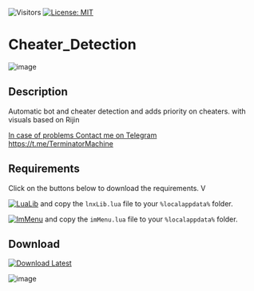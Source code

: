 ![Visitors](https://api.visitorbadge.io/api/visitors?path=https%3A%2F%2Fgithub.com%2Ftitaniummachine1%2FCheater_Detection&label=Visitors&countColor=%23263759&style=plastic)
[![License: MIT](https://img.shields.io/badge/License-MIT-yellow.svg)](https://opensource.org/licenses/MIT)


# Cheater_Detection
![image](https://github.com/titaniummachine1/Cheater_Detection/assets/78664175/e8743c83-95fa-4a07-8c7e-050bbc4d0592)



## Description
Automatic bot and cheater detection and adds priority on cheaters.
with visuals based on Rijin


[In case of problems Contact me on Telegram](https://t.me/TerminatorMachine)
https://t.me/TerminatorMachine

## Requirements
Click on the buttons below to download the requirements. V

[![LuaLib](https://img.shields.io/badge/Download-Latest-blue?style=for-the-badge&logo=download)](https://github.com/lnx00/Lmaobox-Library/releases/latest/) and copy the `lnxLib.lua` file to your `%localappdata%` folder.

[![ImMenu](https://img.shields.io/badge/Download-Menu.lua_lnx00-blue?style=for-the-badge&logo=github)](https://github.com/lnx00/Lmaobox-ImMenu/blob/main/src/ImMenu.lua) and copy the `imMenu.lua` file to your `%localappdata%` folder.


## Download
[![Download Latest](https://img.shields.io/github/downloads/titaniummachine1/Cheater_Priority/total.svg?style=for-the-badge&logo=download&label=Download%20Latest)](https://github.com/titaniummachine1/Cheater_Detection/releases/latest/download/Cheater_Detection.lua)

![image](https://github.com/titaniummachine1/Cheater_Detection/assets/78664175/bc8ea7b4-1313-46c2-a3a3-87b71ce0116b)



